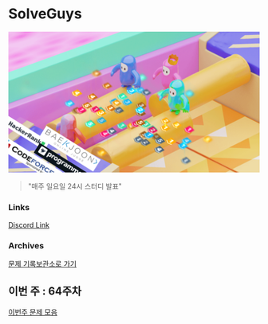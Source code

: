 # SolveGuys

![image](./Readme_Images/solveguys.png)
 
> "매주 일요일 24시 스터디 발표"

### Links
[Discord Link](https://discord.gg/TQGDWj7R)  

### Archives
[문제 기록보관소로 가기](./Problems_Archives)

## 이번 주 : 64주차
[이번주 문제 모음](./64week)

